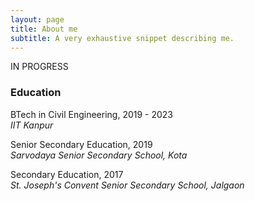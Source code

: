 ```yaml
---
layout: page
title: About me
subtitle: A very exhaustive snippet describing me.
---
```


IN PROGRESS

### Education

<i class="fa fa-graduation-cap"></i>
BTech in Civil Engineering, 2019 - 2023<br>
*IIT Kanpur*

<i class="fa fa-graduation-cap"></i>
Senior Secondary Education, 2019<br>
*Sarvodaya Senior Secondary School, Kota*

<i class="fa fa-graduation-cap"></i>
Secondary Education, 2017<br>
*St. Joseph's Convent Senior Secondary School, Jalgaon*

